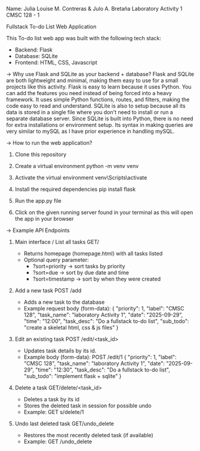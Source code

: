 Name: Julia Louise M. Contreras & Julo A. Bretaña
Laboratory Activity 1
CMSC 128 - 1 

Fullstack To-do List Web Application

This To-do list web app was built with the following tech stack:
- Backend: Flask
- Database: SQLite
- Frontend: HTML, CSS, Javascript

-> Why use Flask and SQLite as your backend + database?
    Flask and SQLite are both lightweight and minimal, making them easy to use for a small projects like this activity.
    Flask is easy to learn because it uses Python. You can add the features you need instead of being forced into a heavy framework. It uses simple Python functions, routes, and filters, making the code easy to read and understand. 
    SQLite is also to setup because all its data is stored in a single file where you don't need to install or run a separate database server. Since SQLite is built into Python, there is no need for extra installations or environment setup. Its syntax in making queries are very similar to mySQL as I have prior experience in handling mySQL.

-> How to run the web application?
1. Clone this repository
2. Create a virtual environment
    python -m venv venv

3. Activate the virtual environment
    venv\Scripts\activate

4. Install the required dependencies
    pip install flask

5. Run the app.py file
6. Click on the given running server found in your terminal as this will open the app in your browser

-> Example API Endpoints
1. Main interface / List all tasks
    GET/
    - Returns homepage (homepage.html) with all tasks listed
    - Optional query parameter:
        - ?sort=priority -> sort tasks by priority
        - ?sort=due -> sort by due date and time
        - ?sort=timestamp -> sort by when they were created

2. Add a new task
    POST /add
    - Adds a new task to the database
    - Example request body (form-data):
        {
            "priority": 1,
            "label": "CMSC 128",
            "task_name": "laboratory Activity 1",
            "date": "2025-09-29",
            "time": "12:00",
            "task_desc": "Do a fullstack to-do list",
            "sub_todo": "create a skeletal html, css & js files"
        }

3. Edit an existing task
    POST /edit/<task_id>
    - Updates task details by its id.
    - Example body (form-data):
        POST /edit/1
        {
            "priority": 1,
            "label": "CMSC 128",
            "task_name": "laboratory Activity 1",
            "date": "2025-09-29",
            "time": "12:30",
            "task_desc": "Do a fullstack to-do list",
            "sub_todo": "implement flask + sqlite"
        }

4. Delete a task
    GET/delete/<task_id>
    - Deletes a task by its id
    - Stores the deleted task in session for possible undo
    - Example: GET s/delete/1

5. Undo last deleted task
    GET/undo_delete
    - Restores the most recently deleted task (if available)
    - Example: GET /undo_delete
